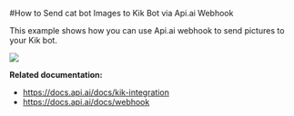 #How to Send cat bot Images to Kik Bot via Api.ai Webhook

This example shows how you can use Api.ai webhook to send pictures to your Kik bot.

<a href="https://heroku.com/deploy" target="_blank"><img src="https://www.herokucdn.com/deploy/button.svg"></a>

**Related documentation:**

- https://docs.api.ai/docs/kik-integration
- https://docs.api.ai/docs/webhook
